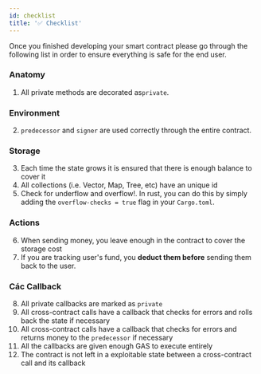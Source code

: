 ```yaml
---
id: checklist
title: '✅ Checklist'
---
```


Once you finished developing your smart contract please go through the following list in order to ensure everything is safe for the end user.

### Anatomy
1. All private methods are decorated as`private`.

### Environment
2. `predecessor` and `signer` are used correctly through the entire contract.

### Storage
3. Each time the state grows it is ensured that there is enough balance to cover it
4. All collections (i.e. Vector, Map, Tree, etc) have an unique id
5. Check for underflow and overflow!. In rust, you can do this by simply adding the `overflow-checks = true` flag in your `Cargo.toml`.

### Actions
6. When sending money, you leave enough in the contract to cover the storage cost
7. If you are tracking user's fund, you **deduct them before** sending them back to the user.

### Các Callback
8. All private callbacks are marked as `private`
9. All cross-contract calls have a callback that checks for errors and rolls back the state if necessary
10. All cross-contract calls have a callback that checks for errors and returns money to the `predecessor` if necessary
11. All the callbacks are given enough GAS to execute entirely
12. The contract is not left in a exploitable state between a cross-contract call and its callback